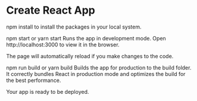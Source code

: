 # Create React App

npm install to install the packages in your local system.

npm start or yarn start
Runs the app in development mode.
Open http://localhost:3000 to view it in the browser.

The page will automatically reload if you make changes to the code.

npm run build or yarn build
Builds the app for production to the build folder.
It correctly bundles React in production mode and optimizes the build for the best performance.

Your app is ready to be deployed.
